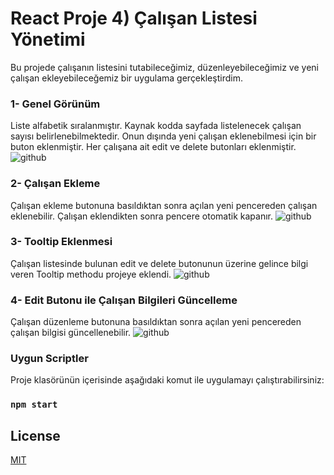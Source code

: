 


# React Proje 4) Çalışan Listesi Yönetimi

Bu projede çalışanın listesini tutabileceğimiz, düzenleyebileceğimiz ve yeni çalışan ekleyebileceğemiz bir uygulama gerçekleştirdim. 

### 1- Genel Görünüm
Liste alfabetik sıralanmıştır. Kaynak kodda sayfada listelenecek çalışan sayısı belirlenebilmektedir. Onun dışında yeni çalışan eklenebilmesi için bir buton eklenmiştir. Her çalışana ait edit ve delete butonları eklenmiştir. 
![github](//manage-emp/public/SS1.png)

### 2- Çalışan Ekleme
Çalışan ekleme butonuna basıldıktan sonra açılan yeni pencereden çalışan eklenebilir. Çalışan eklendikten sonra pencere otomatik kapanır.
![github](//manage-emp/public/SS2.png)

### 3- Tooltip Eklenmesi
Çalışan listesinde bulunan edit ve delete butonunun üzerine gelince bilgi veren Tooltip methodu projeye eklendi.
![github](//manage-emp/public/SS3.png)

### 4- Edit Butonu ile Çalışan Bilgileri Güncelleme
Çalışan düzenleme butonuna basıldıktan sonra açılan yeni pencereden çalışan bilgisi güncellenebilir.
![github](//manage-emp/public/SS4.png)


### Uygun Scriptler

Proje klasörünün içerisinde aşağıdaki komut ile uygulamayı çalıştırabilirsiniz: 

### `npm start`



## License
[MIT](https://choosealicense.com/licenses/mit/)